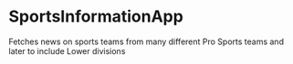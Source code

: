 # SportsInformationApp
Fetches news on sports teams from many different Pro Sports teams and later to include Lower divisions
